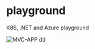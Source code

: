 # playground

K8S, .NET and Azure playground

![MVC-APP](https://github.com/Superzer0/playground/actions/workflows/mvc-app-build.yml/badge.svg)
dd
